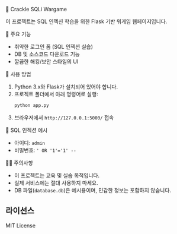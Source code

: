 🍪 Crackle SQLi Wargame

이 프로젝트는 SQL 인젝션 학습을 위한 Flask 기반 워게임 웹페이지입니다.

🎈 주요 기능
- 취약한 로그인 폼 (SQL 인젝션 실습)
- DB 및 소스코드 다운로드 기능
- 깔끔한 해킹/보안 스타일의 UI

🎈 사용 방법
1. Python 3.x와 Flask가 설치되어 있어야 합니다.
2. 프로젝트 폴더에서 아래 명령어로 실행:
   ```bash
   python app.py
   ```
3. 브라우저에서 `http://127.0.0.1:5000/` 접속

🎈 SQL 인젝션 예시
- 아이디: `admin`
- 비밀번호: `' OR '1'='1' --`

🎈🎈 주의사항
- 이 프로젝트는 교육 및 실습 목적입니다.
- 실제 서비스에는 절대 사용하지 마세요.
- DB 파일(`database.db`)은 예시용이며, 민감한 정보는 포함하지 않습니다.

## 라이선스
MIT License

